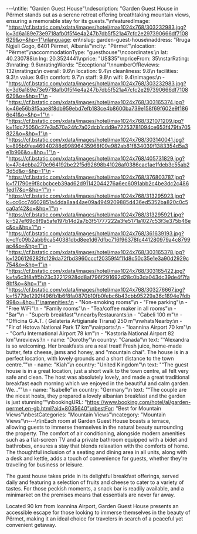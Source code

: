 ---\ntitle: "Garden Guest House"\ndescription: "Garden Guest House in Përmet stands out as a serene retreat offering breathtaking mountain views, ensuring a memorable stay for its guests."\nfeaturedImage: "https://cf.bstatic.com/xdata/images/hotel/max1024x768/303232983.jpg?k=3d6a189e73e9718afb0f5f4e4a247b7db5f521a47cfc2e297390666df7108629&o=&hp=1"\nlanguage: en\nslug: garden-guest-house\naddress: "Rruga Ngjeli Gogo, 6401 Përmet, Albania"\ncity: "Përmet"\nlocation: "Përmet"\naccommodationType: "guesthouse"\ncoordinates:\n  lat: 40.230788\n  lng: 20.3524441\nprice: "US$35"\npriceFrom: 35\nstarRating: 3\nrating: 9.6\nratingWords: "Exceptional"\nnumberOfReviews: 132\nratings:\n  overall: 9.6\n  location: 9.4\n  cleanliness: 9.8\n  facilities: 9.3\n  value: 9.6\n  comfort: 9.7\n  staff: 9.8\n  wifi: 9.4\nimages:\n  - "https://cf.bstatic.com/xdata/images/hotel/max1024x768/303232983.jpg?k=3d6a189e73e9718afb0f5f4e4a247b7db5f521a47cfc2e297390666df7108629&o=&hp=1"\n  - "https://cf.bstatic.com/xdata/images/hotel/max1024x768/303165374.jpg?k=46e56b8f5aae8f8db959ebd7efb183ce4b8600ba739e158f69f602e9f1866e41&o=&hp=1"\n  - "https://cf.bstatic.com/xdata/images/hotel/max1024x768/321071209.jpg?k=11dc75050c27e3a570a24fc7a02dcb1cdd9e72253781094ce653f479fa705822&o=&hp=1"\n  - "https://cf.bstatic.com/xdata/images/hotel/max1024x768/303140041.jpg?k=895b9fea46940288d99896435968f09e982ab81f834039f1383354d5a3e1b966&o=&hp=1"\n  - "https://cf.bstatic.com/xdata/images/hotel/max1024x768/405731829.jpg?k=47c4ebba270c964192be22f5d92698b41026af0386cac1ae1fdeb3c55ab23d5d&o=&hp=1"\n  - "https://cf.bstatic.com/xdata/images/hotel/max1024x768/376803787.jpg?k=f71790e9f8cbcbceb39ad62d91142044276a6ec6091abb2c4be3dc2c4861ed17&o=&hp=1"\n  - "https://cf.bstatic.com/xdata/images/hotel/max1024x768/313295923.jpg?k=cc6cc74602851a4dda8aa44ae09a4949209885d436ed5352ba820c0c5ca0af42&o=&hp=1"\n  - "https://cf.bstatic.com/xdata/images/hotel/max1024x768/313295921.jpg?k=527ef69c8f9a5afe197b14d2a7b3f51777222a3fe5171a1027c53f3e375b46ec&o=&hp=1"\n  - "https://cf.bstatic.com/xdata/images/hotel/max1024x768/361639193.jpg?k=cffc09b2abb9ca540381dbd8ee1d67dfbc716f96378fc441280979a4c8799ac4&o=&hp=1"\n  - "https://cf.bstatic.com/xdata/images/hotel/max1024x768/303165378.jpg?k=1206126282fc129da72fbd3960cccf20359f4f11d8c50c35e1e3a90d2929c754&o=&hp=1"\n  - "https://cf.bstatic.com/xdata/images/hotel/max1024x768/303165422.jpg?k=fa6c3f8aff5b23c32212928dd8af796f291692d28c0b3da043dc39de4f7fa8bf&o=&hp=1"\n  - "https://cf.bstatic.com/xdata/images/hotel/max1024x768/303276667.jpg?k=f5779e1292f496fb1b6f8fa0870b10fb0febc6b43cbb95229a36c1894e7fdb99&o=&hp=1"\namenities:\n  - "Non-smoking rooms"\n  - "Free parking"\n  - "Free WiFi"\n  - "Family rooms"\n  - "Tea/coffee maker in all rooms"\n  - "Bar"\n  - "Superb breakfast"\nnearbyRestaurants:\n  - "Cabeli 100 m"\n  - "Officina G.A.T. ( Gelateria Artigianale Tirana) 250 m"\nwhatsNearby:\n  - "Fir of Hotova National Park 17 km"\nairports:\n  - "Ioannina Airport 70 km"\n  - "Corfu International Airport 78 km"\n  - "Kastoria National Airport 82 km"\nreviews:\n  - name: "Dorothy"\n    country: "Canada"\n    text: "“Alexandra is so welcoming. Her breakfasts are a real treat! Fresh juice, home-made butter, feta cheese, jams and honey, and \"mountain chai\". The house is in a perfect location, with lovely grounds and a short distance to the town centre.”"\n  - name: "Kiah"\n    country: "United Kingdom"\n    text: "“The guest house is in a great location, just a short walk to the town centre, all felt very safe and clean. The host was absolutely lovely, and made a great traditional breakfast each morning which we enjoyed in the beautiful and calm garden. We...”"\n  - name: "Isabelle"\n    country: "Germany"\n    text: "“The couple are the nicest hosts, they prepared a lovely albanian breakfast and the garden is just stunning”"\nbookingURL: "https://www.booking.com/hotel/al/garden-permet.en-gb.html?aid=8035640"\nbestFor: "Best for Mountain Views"\nbestCategories: "Mountain Views"\ncategory: "Mountain Views"\n---\n\nEach room at Garden Guest House boasts a terrace, allowing guests to immerse themselves in the natural beauty surrounding the property. The comfort of air conditioning, alongside modern amenities such as a flat-screen TV and a private bathroom equipped with a bidet and bathrobes, ensures a stay that blends relaxation with the comforts of home. The thoughtful inclusion of a seating and dining area in all units, along with a desk and kettle, adds a touch of convenience for guests, whether they're traveling for business or leisure.

The guest house takes pride in its delightful breakfast offerings, served daily and featuring a selection of fruits and cheese to cater to a variety of tastes. For those peckish moments, a snack bar is readily available, and a minimarket on the premises means that essentials are never far away.

Located 90 km from Ioannina Airport, Garden Guest House presents an accessible escape for those looking to immerse themselves in the beauty of Përmet, making it an ideal choice for travelers in search of a peaceful yet convenient getaway.